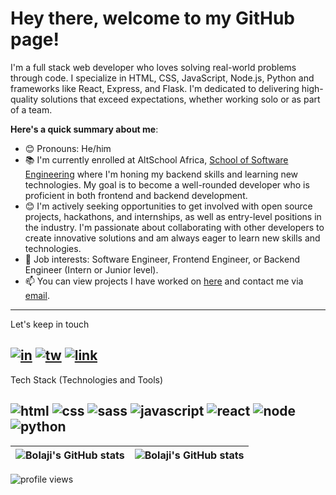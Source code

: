 # Hey there, welcome to my GitHub page!

I'm a full stack web developer who loves solving real-world problems through code. I specialize in HTML, CSS, JavaScript, Node.js, Python and frameworks like React, Express, and Flask. I'm dedicated to delivering high-quality solutions that exceed expectations, whether working solo or as part of a team.

**Here's a quick summary about me**:

- 😊 Pronouns: He/him
- 📚 I'm currently enrolled at AltSchool Africa, [School of Software Engineering](https://altschoolafrica.com/schools/engineering) where I'm honing my backend skills and learning new technologies. My goal is to become a well-rounded developer who is proficient in both frontend and backend development.
- 😊 I'm actively seeking opportunities to get involved with open source projects, hackathons, and internships, as well as entry-level positions in the industry. I'm passionate about collaborating with other developers to create innovative solutions and am always eager to learn new skills and technologies.
- 💼 Job interests: Software Engineer, Frontend Engineer, or Backend Engineer (Intern or Junior level).
- 📫 You can view projects I have worked on [here](https://github.com/omobolajisonde?tab=repositories) and contact me via <a href="mailto:wisdomomobolaji@gmail.com">email</a>.
---
Let's keep in touch

<a href="https://www.linkedin.com/in/omobolajisonde/">![in](https://user-images.githubusercontent.com/70530526/194545129-cbf39e7d-4585-4496-8ecb-af2110e9a6a5.png)</a>
<a href="https://twitter.com/iamsonde">![tw](https://user-images.githubusercontent.com/70530526/194545182-2a7e8263-28a5-4258-8a71-7612f5f3d1bf.png)</a>
<a href="#">![link](https://user-images.githubusercontent.com/70530526/194545073-72e9972d-66a9-4b10-b217-ddca946946b3.png)</a>
---
Tech Stack (Technologies and Tools)

![html](https://user-images.githubusercontent.com/70530526/225276225-b0feb6a6-dd6e-42a3-a37e-797873013785.png)
![css](https://user-images.githubusercontent.com/70530526/225276324-49afacde-ffe4-49b3-b819-624bf980b061.png)
![sass](https://user-images.githubusercontent.com/70530526/225276362-f358ec3c-bd0a-430e-8edb-bb042b00acea.png)
![javascript](https://user-images.githubusercontent.com/70530526/225276399-9d4a42a4-f124-4d44-a592-8204271e0e50.png)
![react](https://user-images.githubusercontent.com/70530526/225276412-4fde2ab6-71c1-41ed-8395-a7efa846133b.png)
![node](https://user-images.githubusercontent.com/70530526/225276462-3701896e-607b-4c5d-a968-cd4727e24c3e.png)
![python](https://user-images.githubusercontent.com/70530526/225276491-7adfff4d-86c0-4870-b725-b70303fe6b48.png)
---

| <img align="center" src="https://github-readme-stats.vercel.app/api?username=omobolajisonde&theme=tokyonight&show_icons=true&hide_border=true" alt="Bolaji's GitHub stats" /> | <img align="center" src="https://github-readme-stats.vercel.app/api/top-langs/?username=omobolajisonde&theme=dark&layout=compact&langs_count=8&hide=php&hide_border=true" alt="Bolaji's GitHub stats" /> |
| ------------- | ------------- |

<img src="https://gpvc.arturio.dev/omobolajisonde" alt="profile views">
